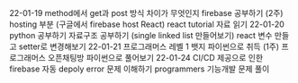22-01-19
method에서 get과 post 방식 차이가 무엇인지
firebase 공부하기 (2주)
hosting 부분 (구글에서 firebase host React)
react tutorial 자료 읽기
22-01-20
python 공부하기
자료구조 공부하기 (single linked list 만들어보기)
react 변수 만들고 setter로 변경해보기
22-01-21
프로그래머스 레벨 1 뱃지 파이썬으로 취득 (1주)
프로그래머스 오픈채팅방 파이썬으로 풀어보기
22-01-24
CI/CD 제공으로 인한 firebase 자동 depoly error 문제 이해하기
programmers 기능개발 문제 풀이